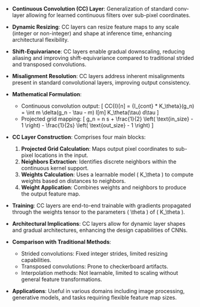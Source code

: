 - **Continuous Convolution (CC) Layer**: Generalization of standard conv-layer allowing for learned continuous filters over sub-pixel coordinates.
  
- **Dynamic Resizing**: CC layers can resize feature maps to any scale (integer or non-integer) and shape at inference time, enhancing architectural flexibility.

- **Shift-Equivariance**: CC layers enable gradual downscaling, reducing aliasing and improving shift-equivariance compared to traditional strided and transposed convolutions.

- **Misalignment Resolution**: CC layers address inherent misalignments present in standard convolutional layers, improving output consistency.

- **Mathematical Formulation**: 
  - Continuous convolution output:
    \[
    CC{I}[n] = {I_{cont} * K_\theta}(g_n) = \int m \delta(g_n - \tau - m) I[m] K_\theta(\tau) d\tau
    \]
  - Projected grid mapping:
    \[
    g_n = n s + \frac{1}{2} \left( \text{in\_size} - 1 \right) - \frac{1}{2s} \left( \text{out\_size} - 1 \right)
    \]

- **CC Layer Construction**: Comprises four main blocks:
  1. **Projected Grid Calculation**: Maps output pixel coordinates to sub-pixel locations in the input.
  2. **Neighbors Extraction**: Identifies discrete neighbors within the continuous kernel support.
  3. **Weights Calculation**: Uses a learnable model \( K_\theta \) to compute weights based on distances to neighbors.
  4. **Weight Application**: Combines weights and neighbors to produce the output feature map.

- **Training**: CC layers are end-to-end trainable with gradients propagated through the weights tensor to the parameters \( \theta \) of \( K_\theta \).

- **Architectural Implications**: CC layers allow for dynamic layer shapes and gradual architectures, enhancing the design capabilities of CNNs.

- **Comparison with Traditional Methods**: 
  - Strided convolutions: Fixed integer strides, limited resizing capabilities.
  - Transposed convolutions: Prone to checkerboard artifacts.
  - Interpolation methods: Not learnable, limited to scaling without general feature transformations.

- **Applications**: Useful in various domains including image processing, generative models, and tasks requiring flexible feature map sizes.
